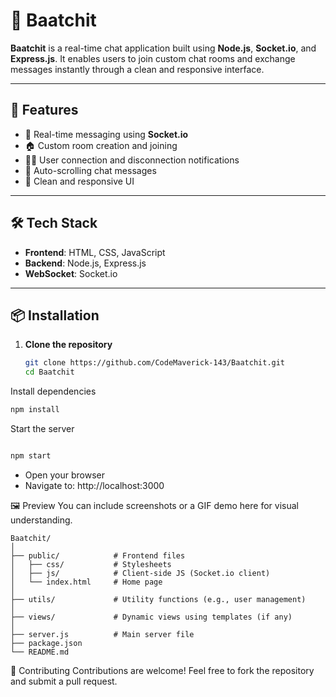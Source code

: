 # 💬 Baatchit

**Baatchit** is a real-time chat application built using **Node.js**, **Socket.io**, and **Express.js**. It enables users to join custom chat rooms and exchange messages instantly through a clean and responsive interface.

---

## 🚀 Features

- 🔗 Real-time messaging using **Socket.io**
- 🏠 Custom room creation and joining
- 🙋‍♂️ User connection and disconnection notifications
- 💬 Auto-scrolling chat messages
- 🎨 Clean and responsive UI

---

## 🛠️ Tech Stack

- **Frontend**: HTML, CSS, JavaScript  
- **Backend**: Node.js, Express.js  
- **WebSocket**: Socket.io

---

## 📦 Installation

1. **Clone the repository**  
   ```bash
   git clone https://github.com/CodeMaverick-143/Baatchit.git
   cd Baatchit
   ```

Install dependencies

```bash
npm install
```
Start the server

```bash 

npm start
```
- Open your browser
- Navigate to: http://localhost:3000


🖼️ Preview
You can include screenshots or a GIF demo here for visual understanding.

``` 📁 Project Structure
Baatchit/
│
├── public/            # Frontend files
│   ├── css/           # Stylesheets
│   ├── js/            # Client-side JS (Socket.io client)
│   └── index.html     # Home page
│
├── utils/             # Utility functions (e.g., user management)
│
├── views/             # Dynamic views using templates (if any)
│
├── server.js          # Main server file
├── package.json
└── README.md
```

🤝 Contributing
Contributions are welcome!
Feel free to fork the repository and submit a pull request.

